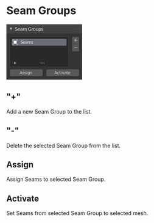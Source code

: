 # Seam Groups

![SeamGroups](img/screen/seam_groups/MainPanel.png)

## "+"
Add a new Seam Group to the list.
## "-"
Delete the selected Seam Group from the list.

## Assign
Assign Seams to selected Seam Group.
## Activate
Set Seams from selected Seam Group to selected mesh.